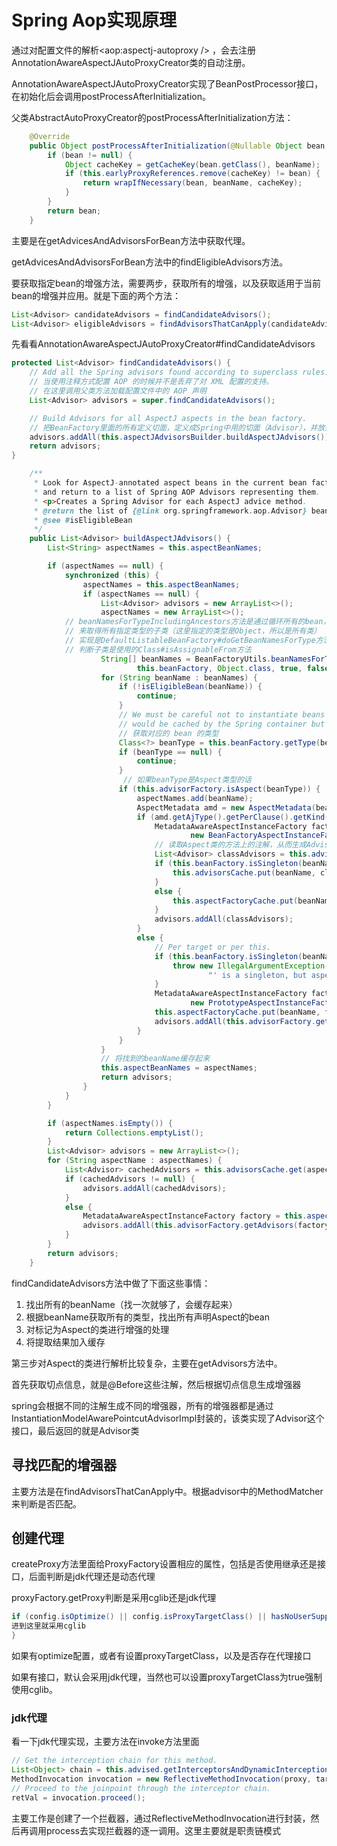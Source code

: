 # Spring Aop实现原理

通过对配置文件的解析<aop:aspectj-autoproxy /> ，会去注册AnnotationAwareAspectJAutoProxyCreator类的自动注册。

AnnotationAwareAspectJAutoProxyCreator实现了BeanPostProcessor接口，在初始化后会调用postProcessAfterInitialization。

父类AbstractAutoProxyCreator的postProcessAfterInitialization方法：

```java
	@Override
	public Object postProcessAfterInitialization(@Nullable Object bean, String beanName) throws BeansException {
		if (bean != null) {
			Object cacheKey = getCacheKey(bean.getClass(), beanName);
			if (this.earlyProxyReferences.remove(cacheKey) != bean) {
				return wrapIfNecessary(bean, beanName, cacheKey);
			}
		}
		return bean;
	}
```

主要是在getAdvicesAndAdvisorsForBean方法中获取代理。

getAdvicesAndAdvisorsForBean方法中的findEligibleAdvisors方法。

要获取指定bean的增强方法，需要两步，获取所有的增强，以及获取适用于当前bean的增强并应用。就是下面的两个方法：

```java
List<Advisor> candidateAdvisors = findCandidateAdvisors();
List<Advisor> eligibleAdvisors = findAdvisorsThatCanApply(candidateAdvisors, beanClass, beanName);
```

先看看AnnotationAwareAspectJAutoProxyCreator#findCandidateAdvisors

```java
protected List<Advisor> findCandidateAdvisors() {
    // Add all the Spring advisors found according to superclass rules.
    // 当使用注释方式配置 AOP 的时候并不是丢弃了对 XML 配置的支持。
    // 在这里调用父类方法加载配置文件中的 AOP 声明
    List<Advisor> advisors = super.findCandidateAdvisors();

    // Build Advisors for all AspectJ aspects in the bean factory.
    // 把BeanFactory里面的所有定义切面，定义成Spring中用的切面（Advisor），并放到集合里
    advisors.addAll(this.aspectJAdvisorsBuilder.buildAspectJAdvisors());
    return advisors;
}

	/**
	 * Look for AspectJ-annotated aspect beans in the current bean factory,
	 * and return to a list of Spring AOP Advisors representing them.
	 * <p>Creates a Spring Advisor for each AspectJ advice method.
	 * @return the list of {@link org.springframework.aop.Advisor} beans
	 * @see #isEligibleBean
	 */
	public List<Advisor> buildAspectJAdvisors() {
		List<String> aspectNames = this.aspectBeanNames;

		if (aspectNames == null) {
			synchronized (this) {
				aspectNames = this.aspectBeanNames;
				if (aspectNames == null) {
					List<Advisor> advisors = new ArrayList<>();
					aspectNames = new ArrayList<>();
            // beanNamesForTypeIncludingAncestors方法是通过循环所有的bean，
            // 来取得所有指定类型的子类（这里指定的类型是Object，所以是所有类）
            // 实现是DefaultListableBeanFactory#doGetBeanNamesForType方法中
            // 判断子类是使用的Class#isAssignableFrom方法
					String[] beanNames = BeanFactoryUtils.beanNamesForTypeIncludingAncestors(
							this.beanFactory, Object.class, true, false);
					for (String beanName : beanNames) {
						if (!isEligibleBean(beanName)) {
							continue;
						}
						// We must be careful not to instantiate beans eagerly as in this case they
						// would be cached by the Spring container but would not have been weaved.
                        // 获取对应的 bean 的类型
						Class<?> beanType = this.beanFactory.getType(beanName);
						if (beanType == null) {
							continue;
						}
                         // 如果beanType是Aspect类型的话
						if (this.advisorFactory.isAspect(beanType)) {
							aspectNames.add(beanName);
							AspectMetadata amd = new AspectMetadata(beanType, beanName);
							if (amd.getAjType().getPerClause().getKind() == PerClauseKind.SINGLETON) {
								MetadataAwareAspectInstanceFactory factory =
										new BeanFactoryAspectInstanceFactory(this.beanFactory, beanName);
                                // 读取Aspect类的方法上的注解，从而生成Advisors。
								List<Advisor> classAdvisors = this.advisorFactory.getAdvisors(factory);
								if (this.beanFactory.isSingleton(beanName)) {
									this.advisorsCache.put(beanName, classAdvisors);
								}
								else {
									this.aspectFactoryCache.put(beanName, factory);
								}
								advisors.addAll(classAdvisors);
							}
							else {
								// Per target or per this.
								if (this.beanFactory.isSingleton(beanName)) {
									throw new IllegalArgumentException("Bean with name '" + beanName +
											"' is a singleton, but aspect instantiation model is not singleton");
								}
								MetadataAwareAspectInstanceFactory factory =
										new PrototypeAspectInstanceFactory(this.beanFactory, beanName);
								this.aspectFactoryCache.put(beanName, factory);
								advisors.addAll(this.advisorFactory.getAdvisors(factory));
							}
						}
					}
                    // 将找到的beanName缓存起来
					this.aspectBeanNames = aspectNames;
					return advisors;
				}
			}
		}

		if (aspectNames.isEmpty()) {
			return Collections.emptyList();
		}
		List<Advisor> advisors = new ArrayList<>();
		for (String aspectName : aspectNames) {
			List<Advisor> cachedAdvisors = this.advisorsCache.get(aspectName);
			if (cachedAdvisors != null) {
				advisors.addAll(cachedAdvisors);
			}
			else {
				MetadataAwareAspectInstanceFactory factory = this.aspectFactoryCache.get(aspectName);
				advisors.addAll(this.advisorFactory.getAdvisors(factory));
			}
		}
		return advisors;
	}
```

findCandidateAdvisors方法中做了下面这些事情：

1. 找出所有的beanName（找一次就够了，会缓存起来）
2. 根据beanName获取所有的类型，找出所有声明Aspect的bean
3. 对标记为Aspect的类进行增强的处理
4. 将提取结果加入缓存

第三步对Aspect的类进行解析比较复杂，主要在getAdvisors方法中。

首先获取切点信息，就是@Before这些注解，然后根据切点信息生成增强器

spring会根据不同的注解生成不同的增强器，所有的增强器都是通过InstantiationModelAwarePointcutAdvisorImpl封装的，该类实现了Advisor这个接口，最后返回的就是Advisor类

## 寻找匹配的增强器

主要方法是在findAdvisorsThatCanApply中。根据advisor中的MethodMatcher来判断是否匹配。

## 创建代理

createProxy方法里面给ProxyFactory设置相应的属性，包括是否使用继承还是接口，后面判断是jdk代理还是动态代理

proxyFactory.getProxy判断是采用cglib还是jdk代理

```java
if (config.isOptimize() || config.isProxyTargetClass() || hasNoUserSuppliedProxyInterfaces(config)) {
进到这里就采用cglib
}
```

如果有optimize配置，或者有设置proxyTargetClass，以及是否存在代理接口

如果有接口，默认会采用jdk代理，当然也可以设置proxyTargetClass为true强制使用cglib。

### jdk代理

看一下jdk代理实现，主要方法在invoke方法里面

```java
// Get the interception chain for this method.
List<Object> chain = this.advised.getInterceptorsAndDynamicInterceptionAdvice(method, targetClass);
MethodInvocation invocation = new ReflectiveMethodInvocation(proxy, target, method, args, targetClass, chain);
// Proceed to the joinpoint through the interceptor chain.
retVal = invocation.proceed();
```

主要工作是创建了一个拦截器，通过ReflectiveMethodInvocation进行封装，然后再调用process去实现拦截器的逐一调用。这里主要就是职责链模式


